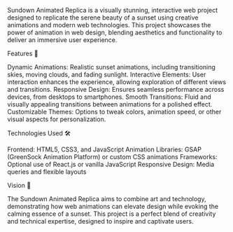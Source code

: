 Sundown Animated Replica is a visually stunning, interactive web project designed to replicate the serene beauty of a sunset using creative animations and modern web technologies. This project showcases the power of animation in web design, blending aesthetics and functionality to deliver an immersive user experience.

Features 🌅

Dynamic Animations: Realistic sunset animations, including transitioning skies, moving clouds, and fading sunlight.
Interactive Elements: User interaction enhances the experience, allowing exploration of different views and transitions.
Responsive Design: Ensures seamless performance across devices, from desktops to smartphones.
Smooth Transitions: Fluid and visually appealing transitions between animations for a polished effect.
Customizable Themes: Options to tweak colors, animation speed, or other visual aspects for personalization.

Technologies Used 🛠️

Frontend: HTML5, CSS3, and JavaScript
Animation Libraries: GSAP (GreenSock Animation Platform) or custom CSS animations
Frameworks: Optional use of React.js or vanilla JavaScript
Responsive Design: Media queries and flexible layouts

Vision 🎯

The Sundown Animated Replica aims to combine art and technology, demonstrating how web animations can elevate design while evoking the calming essence of a sunset. This project is a perfect blend of creativity and technical expertise, designed to inspire and captivate users.

